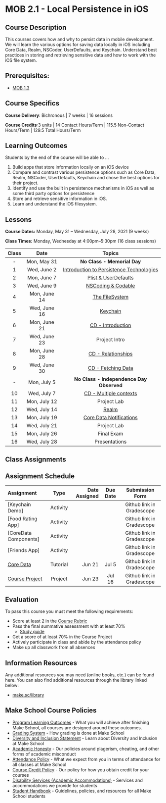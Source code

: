 # MOB 2.1 - Local Persistence in iOS

## Course Description

This courses covers how and why to persist data in mobile development. We will learn the various options for saving data locally in iOS including Core Data, Realm, NSCoder, UserDefaults, and Keychain.  Understand best practices in storing and retrieving sensitive data and how to work with the iOS file system.

## Prerequisites:  

- [MOB 1.3](https://github.com/Make-School-Courses/MOB-1.3-Dynamic-iOS-Apps)

## Course Specifics

**Course Delivery**: Bichronous | 7 weeks | 16 sessions

**Course Credits**:3 units | 14 Contact Hours/Term | 115.5 Non-Contact Hours/Term | 129.5 Total Hours/Term

## Learning Outcomes

Students by the end of the course will be able to ...

1. Build apps that store information locally on an iOS device
1. Compare and contrast various persistence options such as Core Data, Realm, NSCoder, UserDefaults, Keychain and chose the best options for their project.
1. Identify and use the built in persistence mechanisms in iOS as well as some third party options for persistence
1. Store and retrieve sensitive information in iOS.
1. Learn and understand the iOS filesystem.

## Lessons

**Course Dates:** Monday, May 31 – Wednesday, July 28, 2021 (9 weeks)

**Class Times:** Monday, Wednesday at 4:00pm–5:30pm (16 class sessions)

| Class |          Date          |                 Topics                  |
|:-----:|:----------------------:|:---------------------------------------:|
|  - |  Mon, May 31         | **No Class - Memorial Day**                  |
|  1 |  Wed, June 2         | [Introduction to Persistence Technologies]   |
|  2 |  Mon, June 7         | [Plist & UserDefaults]                       |
|  3 |  Wed, June 9         | [NSCoding & Codable]                         |
|  4 |  Mon, June 14        | [The FileSystem]                             |
|  5 |  Wed, June 16        | [Keychain]                                   |
|  6 |  Mon, June 21        | [CD - Introduction]                          |
|  7 |  Wed, June 23        | Project Intro                                |
|  8 |  Mon, June 28        | [CD - Relationships]                         |
|  9 |  Wed, June 30        | [CD - Fetching Data]                         |
| -  |  Mon, July 5         | **No Class - Independence Day Observed**     |
| 10 |  Wed, July 7         | [CD - Multiple contexts]                     |
| 11 |  Mon, July 12        | Project Lab                                  |
| 12 |  Wed, July 14        | [Realm]                                      |
| 13 |  Mon, July 19        | [Core Data Notifications]                    |
| 14 |  Wed, July 21        | Project Lab                                  |
| 15 |  Mon, July 26        | Final Exam                                   |
| 16 |  Wed, July 28        | Presentations                                |


[Introduction to Persistence Technologies]: Lessons/Lesson1/README.md
[Plist & UserDefaults]: Lessons/Lesson2/README.md
[Unit Testing]: Lessons/03-Unit-Testing/Readme.md
[NSCoding & Codable]: Lessons/Lesson3/README.md
[The FileSystem]: Lessons/Lesson4/README.md
[Keychain]: Lessons/Lesson6/README.md
[CD - Introduction]: Lessons/Lesson5/README.md
[CD - Relationships]: Lessons/Lesson7/README.md
[CoreData - Caching]: Lessons/08-CoreData-Caching/Readme.md
[CD - Using multiple contexts and child contexts]: Lessons/09-CoreData-Contexts/Readme.md
[CD - Fetching Data]: Lessons/Lesson8/README.md
[Realm]: Lessons/Lesson10/README.md
[CoreData - Unit Testing]: Lessons/12-CoreData-UnitTests/Readme.md
[CD - Tutorial]: https://www.makeschool.com/academy/track/core-data-uy
[CD - Multiple contexts]: Lessons/Lesson9/README.md
[Structured lab + final project intro]: Lessons/Lab/README.md
[CloudKit]: Lessons/Lesson11/README.md
[Cloud Kit Pt. 2]: Lessons/Lesson12/README.md
[Core Data Notifications]: Lessons/Lesson13/README.md

## Class Assignments

## Assignment Schedule

|    Assignment        | Type     | Date Assigned |   Due Date   |     Submission Form     |
|:---------------------|:--------:|--------------:|:------------:|:-----------------------:|
| [Keychain Demo]      | Activity |        |    | Github link in Gradescope  |
| [Food Rating App]    | Activity |        |    | Github link in Gradescope  |
| [CoreData Components]| Activity |        |    | Github link in Gradescope  |
| [Friends App]        | Activity |        |    | Github link in Gradescope  |
| [Core Data]          | Tutorial |  Jun 21      |  Jul 5  | Github link in Gradescope  |
| [Course Project]     | Project  |  Jun 23      |  Jul 16  | Github link in Gradescope  |

[Course Project]: https://github.com/Make-School-Courses/MOB-2.1-Local-Persistence-in-iOS/blob/master/Assignments/Taskee/specifications.md
[Core Data]: https://www.makeschool.com/academy/track/core-data-uy

## Evaluation

To pass this course you must meet the following requirements:

- Score at least 2 in the [Course Rubric](https://docs.google.com/document/d/1KyF6UiLereyqxblqYBVap9hUiNOyBKNavnWfwJQFDnQ/edit?usp=sharing)
- Pass the final summative assessment with at least 70%
    - [Study guide](studyGuide.md)
- Get a score of at least 70% in the Course Project
- Actively participate in class and abide by the attendance policy
- Make up all classwork from all absences

##  Information Resources

Any additional resources you may need (online books, etc.) can be found here. You can also find additional resources through the library linked below:

- [make.sc/library](http://make.sc/library)

## Make School Course Policies

- [Program Learning Outcomes](https://make.sc/program-learning-outcomes) - What you will achieve after finishing Make School, all courses are designed around these outcomes.
- [Grading System](https://make.sc/grading-system) - How grading is done at Make School
- [Diversity and Inclusion Statement](https://make.sc/diversity-and-inclusion-statement) - Learn about Diversity and Inclusion at Make School
- [Academic Honesty](https://make.sc/academic-honesty-policy) - Our policies around plagerism, cheating, and other forms of academic misconduct
- [Attendance Policy](https://make.sc/attendance-policy) - What we expect from you in terms of attendance for all classes at Make School
- [Course Credit Policy](https://make.sc/course-credit-policy) - Our policy for how you obtain credit for your courses
- [Disability Services (Academic Accommodations)](https://make.sc/disability-services) - Services and accommodations we provide for students
- [Student Handbook](https://make.sc/student-handbook) - Guidelines, policies, and resources for all Make School students
